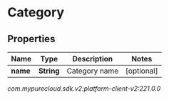 # Category


## Properties

| Name | Type | Description | Notes |
| ------------ | ------------- | ------------- | ------------- |
| **name** | **String** | Category name |  [optional] |




_com.mypurecloud.sdk.v2:platform-client-v2:221.0.0_
